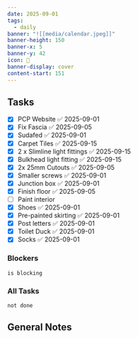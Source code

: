 ```yaml
---
date: 2025-09-01
tags:
  - daily
banner: "![[media/calendar.jpeg]]"
banner-height: 150
banner-x: 5
banner-y: 42
icon: 📆
banner-display: cover
content-start: 151
---
```


## Tasks

- [x] PCP Website ✅ 2025-09-01
- [x] Fix Fascia ✅ 2025-09-05
- [x] Sudafed ✅ 2025-09-01
- [x] Carpet Tiles ✅ 2025-09-15
- [x] 2 x Slimline light fittings ✅ 2025-09-15
- [x] Bulkhead light fitting ✅ 2025-09-15
- [x] 2x 25mm Cutouts ✅ 2025-09-05
- [x] Smaller screws ✅ 2025-09-01
- [x] Junction box ✅ 2025-09-01
- [x] Finish floor ✅ 2025-09-05
- [ ] Paint interior
- [x] Shoes ✅ 2025-09-01
- [x] Pre-painted skirting ✅ 2025-09-01
- [x] Post letters ✅ 2025-09-01
- [x] Toilet Duck ✅ 2025-09-01
- [x] Socks ✅ 2025-09-01
### Blockers
```tasks
is blocking
```

### All Tasks
```tasks
not done
```

## General Notes
